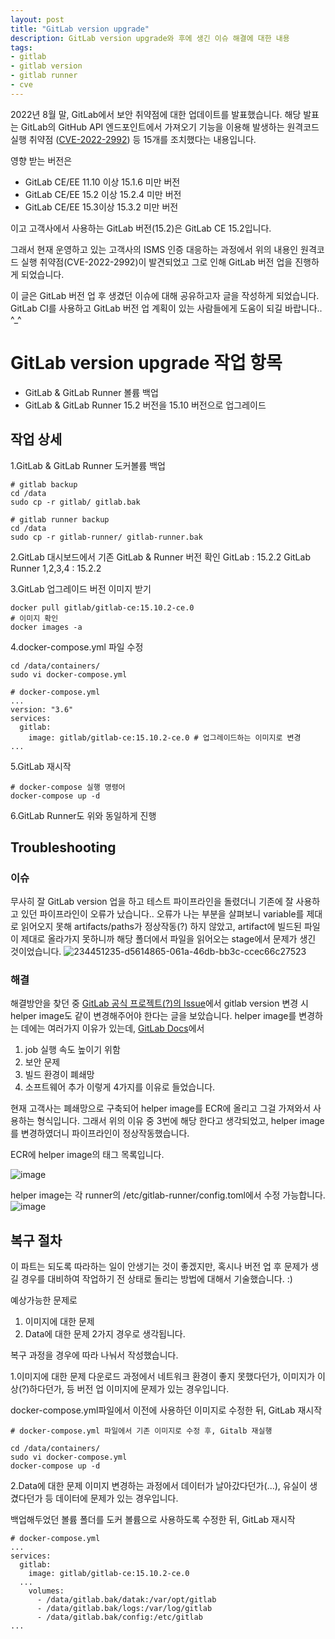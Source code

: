 ```yaml
---
layout: post
title: "GitLab version upgrade"
description: GitLab version upgrade와 후에 생긴 이슈 해결에 대한 내용
tags:
- gitlab
- gitlab version
- gitlab runner
- cve
---
```



2022년 8월 말, GitLab에서 보안 취약점에 대한 업데이트를 발표했습니다.
해당 발표는 GitLab의 GitHub API 엔드포인트에서 가져오기 기능을 이용해 발생하는 원격코드 실행 취약점 ([CVE-2022-2992](https://about.gitlab.com/releases/2022/08/30/critical-security-release-gitlab-15-3-2-released/)) 등 15개를 조치했다는 내용입니다.

영향 받는 버전은
- GitLab CE/EE 11.10 이상  15.1.6 미만 버전
- GitLab CE/EE 15.2 이상 15.2.4 미만 버전
- GitLab CE/EE 15.3이상 15.3.2 미만 버전

이고 고객사에서 사용하는 GitLab 버전(15.2)은 GitLab CE 15.2입니다.

그래서 현재 운영하고 있는 고객사의 ISMS 인증 대응하는 과정에서 위의 내용인 원격코드 실행 취약점(CVE-2022-2992)이 발견되었고 그로 인해 GitLab 버전 업을 진행하게 되었습니다.

이 글은 GitLab 버전 업 후 생겼던 이슈에 대해 공유하고자 글을 작성하게 되었습니다.
GitLab CI를 사용하고 GitLab 버전 업 계획이 있는 사람들에게 도움이 되길 바랍니다.. ^_^


# GitLab version upgrade 작업 항목
- GitLab & GitLab Runner  볼륨 백업
- GitLab & GitLab Runner  15.2 버전을 15.10 버전으로 업그레이드

## 작업 상세
1.GitLab & GitLab Runner 도커볼륨 백업

```
# gitlab backup
cd /data
sudo cp -r gitlab/ gitlab.bak

# gitlab runner backup
cd /data
sudo cp -r gitlab-runner/ gitlab-runner.bak
```

2.GitLab 대시보드에서 기존 GitLab & Runner 버전 확인
GitLab : 15.2.2
GitLab Runner 1,2,3,4 : 15.2.2

3.GitLab 업그레이드 버전 이미지 받기

```
docker pull gitlab/gitlab-ce:15.10.2-ce.0
# 이미지 확인
docker images -a
```

4.docker-compose.yml 파일 수정

```
cd /data/containers/
sudo vi docker-compose.yml

# docker-compose.yml
...
version: "3.6"
services:
  gitlab:
    image: gitlab/gitlab-ce:15.10.2-ce.0 # 업그레이드하는 이미지로 변경
...
```

5.GitLab 재시작

```
# docker-compose 실행 명령어
docker-compose up -d
```

6.GitLab Runner도 위와 동일하게 진행



## Troubleshooting
### 이슈
무사히 잘 GitLab version 업을 하고 테스트 파이프라인을 돌렸더니 기존에 잘 사용하고 있던 파이프라인이 오류가 났습니다..
오류가 나는 부분을 살펴보니 variable를 제대로 읽어오지 못해 artifacts/paths가 정상작동(?) 하지 않았고, 
artifact에 빌드된 파일이 제대로 올라가지 못하니까 해당 폴더에서 파일을 읽어오는 stage에서 문제가 생긴 것이었습니다.
![234451235-d5614865-061a-46db-bb3c-ccec66c27523](https://user-images.githubusercontent.com/92906503/235565933-52f6256b-12c7-4421-9e49-3175a4d01217.png)



### 해결
해결방안을 찾던 중 [GitLab 공식 프로젝트(?)의 Issue](https://gitlab.com/gitlab-org/gitlab/-/issues/388948)에서 gitlab version 변경 시 helper image도 같이 변경해주어야 한다는 글을 보았습니다.
helper image를 변경하는 데에는 여러가지 이유가 있는데, [GitLab Docs](https://docs.gitlab.com/runner/configuration/advanced-configuration.html#override-the-helper-image)에서
1. job 실행 속도 높이기 위함
2. 보안 문제
3. 빌드 환경이 폐쇄망
4. 소프트웨어 추가
이렇게 4가지를 이유로 들었습니다.

현재 고객사는 폐쇄망으로 구축되어 helper image를 ECR에 올리고 그걸 가져와서 사용하는 형식입니다.
그래서 위의 이유 중 3번에 해당 한다고 생각되었고, helper image를 변경하였더니 파이프라인이 정상작동했습니다.

ECR에 helper image의 태그 목록입니다.

![image](https://user-images.githubusercontent.com/32283544/235035995-5129395d-4ae4-4e0f-8d54-a977383bac35.png)

helper image는 각 runner의 /etc/gitlab-runner/config.toml에서 수정 가능합니다.
![image](https://user-images.githubusercontent.com/32283544/235035507-e321f7a4-47d6-4fa4-bbf9-8c7d7f2209d6.png)



## 복구 절차
이 파트는 되도록 따라하는 일이 안생기는 것이 좋겠지만, 혹시나 버전 업 후 문제가 생길 경우를 대비하여 작업하기 전 상태로 돌리는 방법에 대해서 기술했습니다. :)

예상가능한 문제로
1. 이미지에 대한 문제
2. Data에 대한 문제
2가지 경우로 생각됩니다.

복구 과정을 경우에 따라 나눠서 작성했습니다.

1.이미지에 대한 문제
다운로드 과정에서 네트워크 환경이 좋지 못했다던가, 이미지가 이상(?)하다던가, 등 버전 업 이미지에 문제가 있는 경우입니다.

docker-compose.yml파일에서 이전에 사용하던 이미지로 수정한 뒤, GitLab 재시작

```
# docker-compose.yml 파일에서 기존 이미지로 수정 후, Gitalb 재실행

cd /data/containers/
sudo vi docker-compose.yml
docker-compose up -d
```

2.Data에 대한 문제
이미지 변경하는 과정에서 데이터가 날아갔다던가(...), 유실이 생겼다던가 등 데이터에 문제가 있는 경우입니다.

백업해두었던 볼륨 폴더를 도커 볼륨으로 사용하도록 수정한 뒤, GitLab 재시작

```
# docker-compose.yml
...
services:
  gitlab:
    image: gitlab/gitlab-ce:15.10.2-ce.0
  ...
    volumes:
      - /data/gitlab.bak/datak:/var/opt/gitlab
      - /data/gitlab.bak/logs:/var/log/gitlab
      - /data/gitlab.bak/config:/etc/gitlab
...
```
